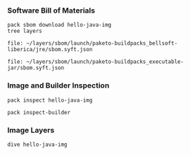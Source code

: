 <script>
window.addEventListener("load", function() {
    eduk8s.execute_in_all_terminals("cd ~", "true");
    eduk8s.clear_all_terminals();
});
</script>

### Software Bill of Materials
```execute
pack sbom download hello-java-img
tree layers
```

```editor:open-file
file: ~/layers/sbom/launch/paketo-buildpacks_bellsoft-liberica/jre/sbom.syft.json
```

```editor:open-file
file: ~/layers/sbom/launch/paketo-buildpacks_executable-jar/sbom.syft.json
```

### Image and Builder Inspection

```execute
pack inspect hello-java-img
```

```execute
pack inspect-builder
```

### Image Layers

```execute
dive hello-java-img
```

